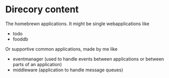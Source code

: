 # Direcory content
The homebrewn applications. It might be single webapplications like 
- todo
- fooddb

Or supportive common applications, made by me like
- eventmanager (used to handle events between applications or between parts of an application)
- middleware (application to handle message queues)